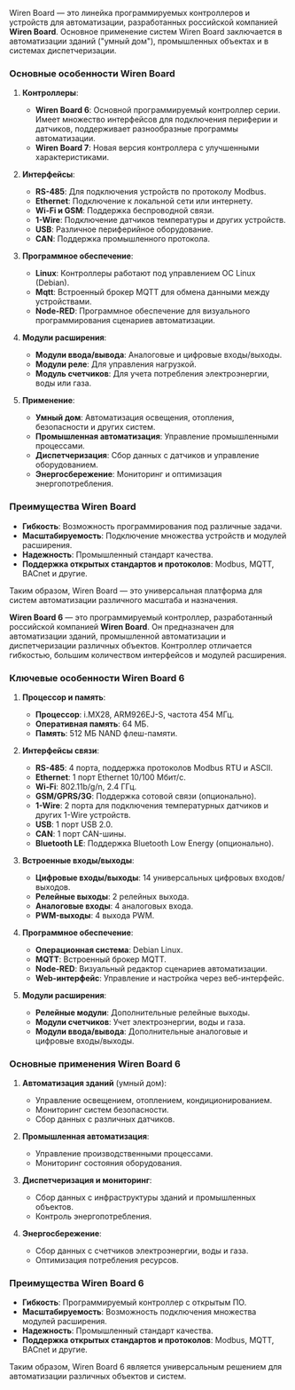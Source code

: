 Wiren Board — это линейка программируемых контроллеров и устройств для автоматизации, разработанных российской компанией **Wiren Board**. Основное применение систем Wiren Board заключается в автоматизации зданий ("умный дом"), промышленных объектах и в системах диспетчеризации. 

### Основные особенности Wiren Board

1. **Контроллеры**:
   - **Wiren Board 6**: Основной программируемый контроллер серии. Имеет множество интерфейсов для подключения периферии и датчиков, поддерживает разнообразные программы автоматизации.
   - **Wiren Board 7**: Новая версия контроллера с улучшенными характеристиками.

2. **Интерфейсы**:
   - **RS-485**: Для подключения устройств по протоколу Modbus.
   - **Ethernet**: Подключение к локальной сети или интернету.
   - **Wi-Fi и GSM**: Поддержка беспроводной связи.
   - **1-Wire**: Подключение датчиков температуры и других устройств.
   - **USB**: Различное периферийное оборудование.
   - **CAN**: Поддержка промышленного протокола.

3. **Программное обеспечение**:
   - **Linux**: Контроллеры работают под управлением ОС Linux (Debian).
   - **Mqtt**: Встроенный брокер MQTT для обмена данными между устройствами.
   - **Node-RED**: Программное обеспечение для визуального программирования сценариев автоматизации.

4. **Модули расширения**:
   - **Модули ввода/вывода**: Аналоговые и цифровые входы/выходы.
   - **Модули реле**: Для управления нагрузкой.
   - **Модуль счетчиков**: Для учета потребления электроэнергии, воды или газа.

5. **Применение**:
   - **Умный дом**: Автоматизация освещения, отопления, безопасности и других систем.
   - **Промышленная автоматизация**: Управление промышленными процессами.
   - **Диспетчеризация**: Сбор данных с датчиков и управление оборудованием.
   - **Энергосбережение**: Мониторинг и оптимизация энергопотребления.

### Преимущества Wiren Board
- **Гибкость**: Возможность программирования под различные задачи.
- **Масштабируемость**: Подключение множества устройств и модулей расширения.
- **Надежность**: Промышленный стандарт качества.
- **Поддержка открытых стандартов и протоколов**: Modbus, MQTT, BACnet и другие.

Таким образом, Wiren Board — это универсальная платформа для систем автоматизации различного масштаба и назначения.

**Wiren Board 6** — это программируемый контроллер, разработанный российской компанией **Wiren Board**. Он предназначен для автоматизации зданий, промышленной автоматизации и диспетчеризации различных объектов. Контроллер отличается гибкостью, большим количеством интерфейсов и модулей расширения.

### Ключевые особенности Wiren Board 6

1. **Процессор и память**:
   - **Процессор**: i.MX28, ARM926EJ-S, частота 454 МГц.
   - **Оперативная память**: 64 МБ.
   - **Память**: 512 МБ NAND флеш-памяти.

2. **Интерфейсы связи**:
   - **RS-485**: 4 порта, поддержка протоколов Modbus RTU и ASCII.
   - **Ethernet**: 1 порт Ethernet 10/100 Мбит/с.
   - **Wi-Fi**: 802.11b/g/n, 2.4 ГГц.
   - **GSM/GPRS/3G**: Поддержка сотовой связи (опционально).
   - **1-Wire**: 2 порта для подключения температурных датчиков и других 1-Wire устройств.
   - **USB**: 1 порт USB 2.0.
   - **CAN**: 1 порт CAN-шины.
   - **Bluetooth LE**: Поддержка Bluetooth Low Energy (опционально).

3. **Встроенные входы/выходы**:
   - **Цифровые входы/выходы**: 14 универсальных цифровых входов/выходов.
   - **Релейные выходы**: 2 релейных выхода.
   - **Аналоговые входы**: 4 аналоговых входа.
   - **PWM-выходы**: 4 выхода PWM.

4. **Программное обеспечение**:
   - **Операционная система**: Debian Linux.
   - **MQTT**: Встроенный брокер MQTT.
   - **Node-RED**: Визуальный редактор сценариев автоматизации.
   - **Web-интерфейс**: Управление и настройка через веб-интерфейс.

5. **Модули расширения**:
   - **Релейные модули**: Дополнительные релейные выходы.
   - **Модули счетчиков**: Учет электроэнергии, воды и газа.
   - **Модули ввода/вывода**: Дополнительные аналоговые и цифровые входы/выходы.

### Основные применения Wiren Board 6

1. **Автоматизация зданий** (умный дом):
   - Управление освещением, отоплением, кондиционированием.
   - Мониторинг систем безопасности.
   - Сбор данных с различных датчиков.

2. **Промышленная автоматизация**:
   - Управление производственными процессами.
   - Мониторинг состояния оборудования.

3. **Диспетчеризация и мониторинг**:
   - Сбор данных с инфраструктуры зданий и промышленных объектов.
   - Контроль энергопотребления.

4. **Энергосбережение**:
   - Сбор данных с счетчиков электроэнергии, воды и газа.
   - Оптимизация потребления ресурсов.

### Преимущества Wiren Board 6

- **Гибкость**: Программируемый контроллер с открытым ПО.
- **Масштабируемость**: Возможность подключения множества модулей расширения.
- **Надежность**: Промышленный стандарт качества.
- **Поддержка открытых стандартов и протоколов**: Modbus, MQTT, BACnet и другие.

Таким образом, Wiren Board 6 является универсальным решением для автоматизации различных объектов и систем.
